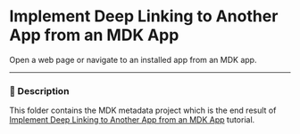 # Implement Deep Linking to Another App from an MDK App
Open a web page or navigate to an installed app from an MDK app.
***
### 📌 Description

This folder contains the MDK metadata project which is the end result of [Implement Deep Linking to Another App from an MDK App](https://developers.sap.com/tutorials/cp-mobile-dev-kit-deep-link.html) tutorial.